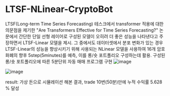 # LTSF-NLinear-CryptoBot
LTSF(Long-term Time Series Forecasting) 테스크에서 transformer 적용에 대한 의문점을 제기한 "Are Transformers Effective for Time Series Forecasting?" 논문에서 간단한 단일 선형 레이어로 구성된 모델이 오히려 더 좋은 성능을 나타낸다고 주장하면서 LTSF-Linear 모델을 제시. 
그 중에서도 데이터셋에서 분포 변화가 있는 경우 LTSF-Linear의 성능을 향상시키기 위해 사용되는 NLinear 모델을 사용하여 16개 암호화폐의 향후 5step(5minutes)를 예측, 이를 롱/숏 포트폴리오 구성하는데 활용.
구성된 롱/숏 포트폴리오에 따른 5분단위 자동 매매 프로그램 구현
![image](https://github.com/kangmincho1/LTSF-NLinear-CryptoBot/assets/72463778/f8f9c9f9-675d-4da0-958d-322e66c9161a)

![image](https://github.com/kangmincho1/LTSF-NLinear-CryptoBot/assets/72463778/6493842b-38a4-4155-a09d-e68a52df0c47)


result:
가상 돈으로 시뮬레이션 해본 결과, trade 10번(50분)만에 누적 수익률 5.628 % 달성




